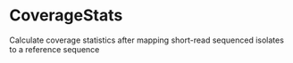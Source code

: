 # CoverageStats
Calculate coverage statistics after mapping short-read sequenced isolates to a reference sequence
